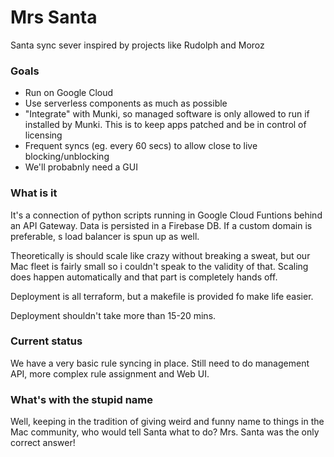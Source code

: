 # Mrs Santa

Santa sync sever inspired by projects like Rudolph and Moroz

### Goals

* Run on Google Cloud
* Use serverless components as much as possible
* "Integrate" with Munki, so managed software is only allowed to run if installed by Munki. This is to keep apps patched and be in control of licensing
* Frequent syncs (eg. every 60 secs) to allow close to live blocking/unblocking
* We'll probabnly need a GUI

### What is it

It's a connection of python scripts running in Google Cloud Funtions behind an API Gateway. Data is persisted in a Firebase DB. If a custom domain is preferable, s load balancer is spun up as well.

Theoretically is should scale like crazy without breaking a sweat, but our Mac fleet is fairly small so i couldn't speak to the validity of that. Scaling does happen automatically and that part is completely hands off.

Deployment is all terraform, but a makefile is provided fo make life easier.

Deployment shouldn't take more than 15-20 mins.

### Current status

We have a very basic rule syncing in place. Still need to do management API, more complex rule assignment and Web UI.

### What's with the stupid name

Well, keeping in the tradition of giving weird and funny name to things in the Mac community, who would tell Santa what to do? Mrs. Santa was the only correct answer!